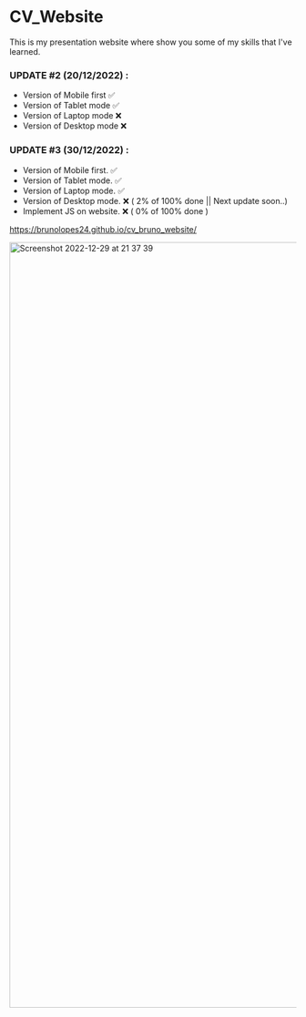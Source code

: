 # CV_Website
This is my presentation website where show you some of my skills that I've learned.

 ### UPDATE #2 (20/12/2022) :
  - Version of Mobile first ✅
  - Version of Tablet mode  ✅
  - Version of Laptop mode  ❌
  - Version of Desktop mode ❌

### UPDATE #3 (30/12/2022) :
  - Version of Mobile first. ✅
  - Version of Tablet mode.  ✅
  - Version of Laptop mode.  ✅
  - Version of Desktop mode. ❌ ( 2% of 100% done || Next update soon..)
  - Implement JS on website. ❌ ( 0% of 100% done )

  https://brunolopes24.github.io/cv_bruno_website/



<img width="1344" alt="Screenshot 2022-12-29 at 21 37 39" src="https://user-images.githubusercontent.com/117863700/210013482-447c4af3-2386-4200-a3f9-0c187131dd09.png">
